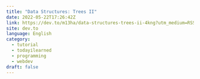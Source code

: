 ```yaml
---
title: "Data Structures: Trees II"
date: 2022-05-22T17:26:42Z
link: https://dev.to/m13ha/data-structures-trees-ii-4kng?utm_medium=RSS&utm_source=news.12bit.vn
site: dev.to
language: English
category:
  - tutorial
  - todayilearned
  - programming
  - webdev
draft: false
---
```

